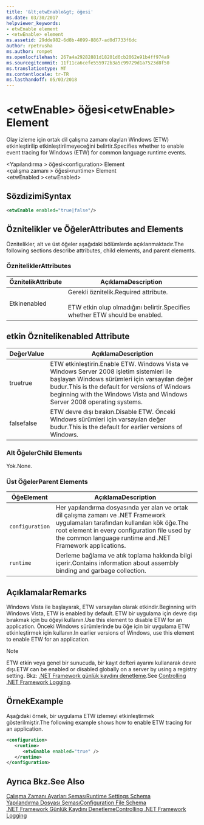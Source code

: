 ```yaml
---
title: '&lt;etwEnable&gt; öğesi'
ms.date: 03/30/2017
helpviewer_keywords:
- etwEnable element
- <etwEnable> element
ms.assetid: 29dde982-6d8b-4099-8867-ad0d7733f6dc
author: rpetrusha
ms.author: ronpet
ms.openlocfilehash: 267a4a29282881d18201d0cb2062e91b4ff974a9
ms.sourcegitcommit: 11f11ca6cefe555972b3a5c99729d1a7523d8f50
ms.translationtype: MT
ms.contentlocale: tr-TR
ms.lasthandoff: 05/03/2018
---
```

# <a name="ltetwenablegt-element"></a><span data-ttu-id="a7b38-102">&lt;etwEnable&gt; öğesi</span><span class="sxs-lookup"><span data-stu-id="a7b38-102">&lt;etwEnable&gt; Element</span></span>
<span data-ttu-id="a7b38-103">Olay izleme için ortak dil çalışma zamanı olayları Windows (ETW) etkinleştirilip etkinleştirilmeyeceğini belirtir.</span><span class="sxs-lookup"><span data-stu-id="a7b38-103">Specifies whether to enable event tracing for Windows (ETW) for common language runtime events.</span></span>  
  
 <span data-ttu-id="a7b38-104">\<Yapılandırma > öğesi</span><span class="sxs-lookup"><span data-stu-id="a7b38-104">\<configuration> Element</span></span>  
<span data-ttu-id="a7b38-105">\<çalışma zamanı > öğesi</span><span class="sxs-lookup"><span data-stu-id="a7b38-105">\<runtime> Element</span></span>  
<span data-ttu-id="a7b38-106">\<etwEnabled ></span><span class="sxs-lookup"><span data-stu-id="a7b38-106">\<etwEnabled></span></span>  
  
## <a name="syntax"></a><span data-ttu-id="a7b38-107">Sözdizimi</span><span class="sxs-lookup"><span data-stu-id="a7b38-107">Syntax</span></span>  
  
```xml  
<etwEnable enabled="true|false"/>  
```  
  
## <a name="attributes-and-elements"></a><span data-ttu-id="a7b38-108">Öznitelikler ve Öğeler</span><span class="sxs-lookup"><span data-stu-id="a7b38-108">Attributes and Elements</span></span>  
 <span data-ttu-id="a7b38-109">Öznitelikler, alt ve üst öğeler aşağıdaki bölümlerde açıklanmaktadır.</span><span class="sxs-lookup"><span data-stu-id="a7b38-109">The following sections describe attributes, child elements, and parent elements.</span></span>  
  
### <a name="attributes"></a><span data-ttu-id="a7b38-110">Öznitelikler</span><span class="sxs-lookup"><span data-stu-id="a7b38-110">Attributes</span></span>  
  
|<span data-ttu-id="a7b38-111">Öznitelik</span><span class="sxs-lookup"><span data-stu-id="a7b38-111">Attribute</span></span>|<span data-ttu-id="a7b38-112">Açıklama</span><span class="sxs-lookup"><span data-stu-id="a7b38-112">Description</span></span>|  
|---------------|-----------------|  
|<span data-ttu-id="a7b38-113">Etkin</span><span class="sxs-lookup"><span data-stu-id="a7b38-113">enabled</span></span>|<span data-ttu-id="a7b38-114">Gerekli öznitelik.</span><span class="sxs-lookup"><span data-stu-id="a7b38-114">Required attribute.</span></span><br /><br /> <span data-ttu-id="a7b38-115">ETW etkin olup olmadığını belirtir.</span><span class="sxs-lookup"><span data-stu-id="a7b38-115">Specifies whether ETW should be enabled.</span></span>|  
  
## <a name="enabled-attribute"></a><span data-ttu-id="a7b38-116">etkin Öznitelik</span><span class="sxs-lookup"><span data-stu-id="a7b38-116">enabled Attribute</span></span>  
  
|<span data-ttu-id="a7b38-117">Değer</span><span class="sxs-lookup"><span data-stu-id="a7b38-117">Value</span></span>|<span data-ttu-id="a7b38-118">Açıklama</span><span class="sxs-lookup"><span data-stu-id="a7b38-118">Description</span></span>|  
|-----------|-----------------|  
|<span data-ttu-id="a7b38-119">true</span><span class="sxs-lookup"><span data-stu-id="a7b38-119">true</span></span>|<span data-ttu-id="a7b38-120">ETW etkinleştirin.</span><span class="sxs-lookup"><span data-stu-id="a7b38-120">Enable ETW.</span></span> <span data-ttu-id="a7b38-121">Windows Vista ve Windows Server 2008 işletim sistemleri ile başlayan Windows sürümleri için varsayılan değer budur.</span><span class="sxs-lookup"><span data-stu-id="a7b38-121">This is the default for versions of Windows beginning with the Windows Vista and Windows Server 2008 operating systems.</span></span>|  
|<span data-ttu-id="a7b38-122">false</span><span class="sxs-lookup"><span data-stu-id="a7b38-122">false</span></span>|<span data-ttu-id="a7b38-123">ETW devre dışı bırakın.</span><span class="sxs-lookup"><span data-stu-id="a7b38-123">Disable ETW.</span></span> <span data-ttu-id="a7b38-124">Önceki Windows sürümleri için varsayılan değer budur.</span><span class="sxs-lookup"><span data-stu-id="a7b38-124">This is the default for earlier versions of Windows.</span></span>|  
  
### <a name="child-elements"></a><span data-ttu-id="a7b38-125">Alt Öğeler</span><span class="sxs-lookup"><span data-stu-id="a7b38-125">Child Elements</span></span>  
 <span data-ttu-id="a7b38-126">Yok.</span><span class="sxs-lookup"><span data-stu-id="a7b38-126">None.</span></span>  
  
### <a name="parent-elements"></a><span data-ttu-id="a7b38-127">Üst Öğeler</span><span class="sxs-lookup"><span data-stu-id="a7b38-127">Parent Elements</span></span>  
  
|<span data-ttu-id="a7b38-128">Öğe</span><span class="sxs-lookup"><span data-stu-id="a7b38-128">Element</span></span>|<span data-ttu-id="a7b38-129">Açıklama</span><span class="sxs-lookup"><span data-stu-id="a7b38-129">Description</span></span>|  
|-------------|-----------------|  
|`configuration`|<span data-ttu-id="a7b38-130">Her yapılandırma dosyasında yer alan ve ortak dil çalışma zamanı ve .NET Framework uygulamaları tarafından kullanılan kök öğe.</span><span class="sxs-lookup"><span data-stu-id="a7b38-130">The root element in every configuration file used by the common language runtime and .NET Framework applications.</span></span>|  
|`runtime`|<span data-ttu-id="a7b38-131">Derleme bağlama ve atık toplama hakkında bilgi içerir.</span><span class="sxs-lookup"><span data-stu-id="a7b38-131">Contains information about assembly binding and garbage collection.</span></span>|  
  
## <a name="remarks"></a><span data-ttu-id="a7b38-132">Açıklamalar</span><span class="sxs-lookup"><span data-stu-id="a7b38-132">Remarks</span></span>  
 <span data-ttu-id="a7b38-133">Windows Vista ile başlayarak, ETW varsayılan olarak etkindir.</span><span class="sxs-lookup"><span data-stu-id="a7b38-133">Beginning with Windows Vista, ETW is enabled by default.</span></span> <span data-ttu-id="a7b38-134">ETW bir uygulama için devre dışı bırakmak için bu öğeyi kullanın.</span><span class="sxs-lookup"><span data-stu-id="a7b38-134">Use this element to disable ETW for an application.</span></span> <span data-ttu-id="a7b38-135">Önceki Windows sürümlerinde bu öğe için bir uygulama ETW etkinleştirmek için kullanın.</span><span class="sxs-lookup"><span data-stu-id="a7b38-135">In earlier versions of Windows, use this element to enable ETW for an application.</span></span>  
  
> [!NOTE]
>  <span data-ttu-id="a7b38-136">ETW etkin veya genel bir sunucuda, bir kayıt defteri ayarını kullanarak devre dışı.</span><span class="sxs-lookup"><span data-stu-id="a7b38-136">ETW can be enabled or disabled globally on a server by using a registry setting.</span></span> <span data-ttu-id="a7b38-137">Bkz: [.NET Framework günlük kaydını denetleme](../../../../../docs/framework/performance/controlling-logging.md).</span><span class="sxs-lookup"><span data-stu-id="a7b38-137">See [Controlling .NET Framework Logging](../../../../../docs/framework/performance/controlling-logging.md).</span></span>  
  
## <a name="example"></a><span data-ttu-id="a7b38-138">Örnek</span><span class="sxs-lookup"><span data-stu-id="a7b38-138">Example</span></span>  
 <span data-ttu-id="a7b38-139">Aşağıdaki örnek, bir uygulama ETW izlemeyi etkinleştirmek gösterilmiştir.</span><span class="sxs-lookup"><span data-stu-id="a7b38-139">The following example shows how to enable ETW tracing for an application.</span></span>  
  
```xml  
<configuration>  
   <runtime>  
      <etwEnable enabled="true" />  
   </runtime>  
</configuration>  
```  
  
## <a name="see-also"></a><span data-ttu-id="a7b38-140">Ayrıca Bkz.</span><span class="sxs-lookup"><span data-stu-id="a7b38-140">See Also</span></span>  
 [<span data-ttu-id="a7b38-141">Çalışma Zamanı Ayarları Şeması</span><span class="sxs-lookup"><span data-stu-id="a7b38-141">Runtime Settings Schema</span></span>](../../../../../docs/framework/configure-apps/file-schema/runtime/index.md)  
 [<span data-ttu-id="a7b38-142">Yapılandırma Dosyası Şeması</span><span class="sxs-lookup"><span data-stu-id="a7b38-142">Configuration File Schema</span></span>](../../../../../docs/framework/configure-apps/file-schema/index.md)  
 [<span data-ttu-id="a7b38-143">.NET Framework Günlük Kaydını Denetleme</span><span class="sxs-lookup"><span data-stu-id="a7b38-143">Controlling .NET Framework Logging</span></span>](../../../../../docs/framework/performance/controlling-logging.md)
